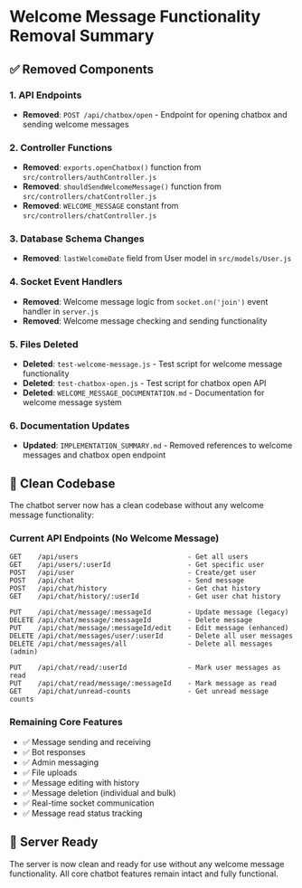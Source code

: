# Welcome Message Functionality Removal Summary

## ✅ Removed Components

### 1. API Endpoints
- **Removed**: `POST /api/chatbox/open` - Endpoint for opening chatbox and sending welcome messages

### 2. Controller Functions
- **Removed**: `exports.openChatbox()` function from `src/controllers/authController.js`
- **Removed**: `shouldSendWelcomeMessage()` function from `src/controllers/chatController.js`
- **Removed**: `WELCOME_MESSAGE` constant from `src/controllers/chatController.js`

### 3. Database Schema Changes
- **Removed**: `lastWelcomeDate` field from User model in `src/models/User.js`

### 4. Socket Event Handlers
- **Removed**: Welcome message logic from `socket.on('join')` event handler in `server.js`
- **Removed**: Welcome message checking and sending functionality

### 5. Files Deleted
- **Deleted**: `test-welcome-message.js` - Test script for welcome message functionality
- **Deleted**: `test-chatbox-open.js` - Test script for chatbox open API
- **Deleted**: `WELCOME_MESSAGE_DOCUMENTATION.md` - Documentation for welcome message system

### 6. Documentation Updates
- **Updated**: `IMPLEMENTATION_SUMMARY.md` - Removed references to welcome messages and chatbox open endpoint

## 🧹 Clean Codebase

The chatbot server now has a clean codebase without any welcome message functionality:

### Current API Endpoints (No Welcome Message)
```
GET    /api/users                           - Get all users
GET    /api/users/:userId                   - Get specific user
POST   /api/user                            - Create/get user
POST   /api/chat                            - Send message
POST   /api/chat/history                    - Get chat history
GET    /api/chat/history/:userId            - Get user chat history

PUT    /api/chat/message/:messageId         - Update message (legacy)
DELETE /api/chat/message/:messageId         - Delete message
PUT    /api/chat/message/:messageId/edit    - Edit message (enhanced)
DELETE /api/chat/messages/user/:userId      - Delete all user messages
DELETE /api/chat/messages/all               - Delete all messages (admin)

PUT    /api/chat/read/:userId               - Mark user messages as read
PUT    /api/chat/read/message/:messageId    - Mark message as read
GET    /api/chat/unread-counts              - Get unread message counts
```

### Remaining Core Features
- ✅ Message sending and receiving
- ✅ Bot responses
- ✅ Admin messaging
- ✅ File uploads
- ✅ Message editing with history
- ✅ Message deletion (individual and bulk)
- ✅ Real-time socket communication
- ✅ Message read status tracking

## 🚀 Server Ready

The server is now clean and ready for use without any welcome message functionality. All core chatbot features remain intact and fully functional. 